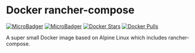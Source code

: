 # Docker rancher-compose

[![MicroBadger](https://images.microbadger.com/badges/image/monostream/rancher-compose.svg)](https://microbadger.com/images/monostream/rancher-compose "Get your own image badge on microbadger.com")
[![MicroBadger](https://images.microbadger.com/badges/version/monostream/rancher-compose.svg)](https://microbadger.com/images/monostream/rancher-compose "Get your own version badge on microbadger.com")
[![Docker Stars](https://img.shields.io/docker/stars/monostream/rancher-compose.svg)](https://hub.docker.com/r/monostream/rancher-compose/ "Docker Hub")
[![Docker Pulls](https://img.shields.io/docker/pulls/monostream/rancher-compose.svg)](https://hub.docker.com/r/monostream/rancher-compose/ "Docker Hub")

A super small Docker image based on Alpine Linux which includes rancher-compose.